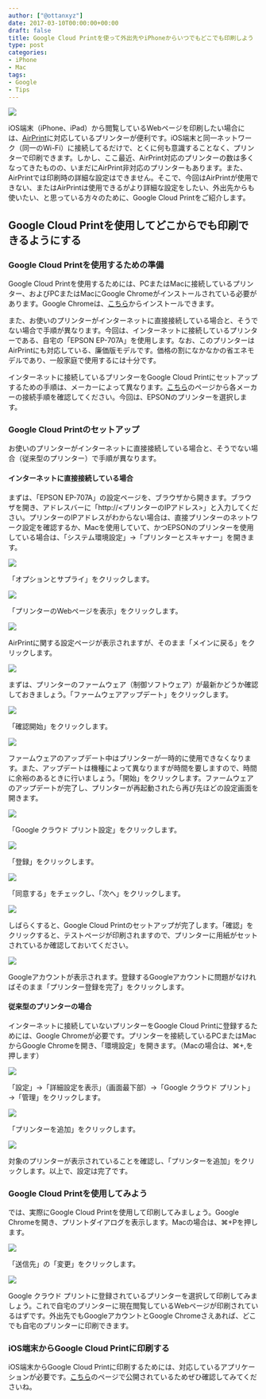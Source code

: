 ```yaml
---
author: ["@ottanxyz"]
date: 2017-03-10T00:00:00+00:00
draft: false
title: Google Cloud Printを使って外出先やiPhoneからいつでもどこでも印刷しよう
type: post
categories:
- iPhone
- Mac
tags:
- Google
- Tips
---
```


![](170310-58c240cde5066.jpg)






iOS端末（iPhone、iPad）から閲覧しているWebページを印刷したい場合には、[AirPrint](https://support.apple.com/ja-jp/HT201311)に対応しているプリンターが便利です。iOS端末と同一ネットワーク（同一のWi-Fi）に接続してるだけで、とくに何も意識することなく、プリンターで印刷できます。しかし、ここ最近、AirPrint対応のプリンターの数は多くなってきたものの、いまだにAirPrint非対応のプリンターもあります。また、AirPrintでは印刷時の詳細な設定はできません。そこで、今回はAirPrintが使用できない、またはAirPrintは使用できるがより詳細な設定をしたい、外出先からも使いたい、と思っている方々のために、Google Cloud Printをご紹介します。





## Google Cloud Printを使用してどこからでも印刷できるようにする





### Google Cloud Printを使用するための準備





Google Cloud Printを使用するためには、PCまたはMacに接続しているプリンター、およびPCまたはMacにGoogle Chromeがインストールされている必要があります。Google Chromeは、[こちら](https://www.google.co.jp/chrome/browser/desktop/)からインストールできます。





また、お使いのプリンターがインターネットに直接接続している場合と、そうでない場合で手順が異なります。今回は、インターネットに接続しているプリンターである、自宅の「EPSON EP-707A」を使用します。なお、このプリンターはAirPrintにも対応している、廉価版モデルです。価格の割になかなかの省エネモデルであり、一般家庭で使用するには十分です。






インターネットに接続しているプリンターをGoogle Cloud Printにセットアップするための手順は、メーカーによって異なります。[こちら](https://www.google.com/cloudprint/learn/printers.html#setup-hp#setup-kodak#info-kodakverite#setup-epson#setup-canon#setup-samsung#info-dell#info-develop#info-brother#info-ricoh#info-lantronix#info-oki#info-pantum#info-konica#info-lexmark#info-xerox#info-kyocera#info-prinkprima#info-ta)のページから各メーカーの接続手順を確認してください。今回は、EPSONのプリンターを選択します。





### Google Cloud Printのセットアップ





お使いのプリンターがインターネットに直接接続している場合と、そうでない場合（従来型のプリンター）で手順が異なります。





#### インターネットに直接接続している場合





まずは、「EPSON EP-707A」の設定ページを、ブラウザから開きます。ブラウザを開き、アドレスバーに「http://<プリンターのIPアドレス>」と入力してください。プリンターのIPアドレスがわからない場合は、直接プリンターのネットワーク設定を確認するか、Macを使用していて、かつEPSONのプリンターを使用している場合は、「システム環境設定」→「プリンターとスキャナー」を開きます。





![](170310-58c243a8bf346.png)






「オプションとサプライ」をクリックします。





![](170310-58c243b979ebf.png)






「プリンターのWebページを表示」をクリックします。





![](170310-58c2442ce9d98.png)






AirPrintに関する設定ページが表示されますが、そのまま「メインに戻る」をクリックします。





![](170310-58c2450165740.png)






まずは、プリンターのファームウェア（制御ソフトウェア）が最新かどうか確認しておきましょう。「ファームウェアアップデート」をクリックします。





![](170310-58c2453593064.png)






「確認開始」をクリックします。





![](170310-58c24545e6927.png)






ファームウェアのアップデート中はプリンターが一時的に使用できなくなります。また、アップデートは機種によって異なりますが時間を要しますので、時間に余裕のあるときに行いましょう。「開始」をクリックします。ファームウェアのアップデートが完了し、プリンターが再起動されたら再び先ほどの設定画面を開きます。





![](170310-58c2450165740.png)






「Google クラウド プリント設定」をクリックします。





![](170310-58c245b26b9dd.png)






「登録」をクリックします。





![](170310-58c245df11e96.png)






「同意する」をチェックし、「次へ」をクリックします。





![](170310-58c246161d8e7.png)






しばらくすると、Google Cloud Printのセットアップが完了します。「確認」をクリックすると、テストページが印刷されますので、プリンターに用紙がセットされているか確認しておいてください。





![](170310-58c2466fe1e14.png)






Googleアカウントが表示されます。登録するGoogleアカウントに問題がなければそのまま「プリンター登録を完了」をクリックします。





#### 従来型のプリンターの場合





インターネットに接続していないプリンターをGoogle Cloud Printに登録するためには、Google Chromeが必要です。プリンターを接続しているPCまたはMacからGoogle Chromeを開き、「環境設定」を開きます。（Macの場合は、⌘+,を押します）





![](170310-58c247f87b566.png)






「設定」→「詳細設定を表示」（画面最下部）→「Google クラウド プリント」→「管理」をクリックします。





![](170310-58c2481c7884e.png)






「プリンターを追加」をクリックします。





![](170310-58c2484f44ebb.png)






対象のプリンターが表示されていることを確認し、「プリンターを追加」をクリックします。以上で、設定は完了です。





### Google Cloud Printを使用してみよう





では、実際にGoogle Cloud Printを使用して印刷してみましょう。Google Chromeを開き、プリントダイアログを表示します。Macの場合は、⌘+Pを押します。





![](170310-58c248b248a4a.png)






「送信先」の「変更」をクリックします。





![](170310-58c249110aae5.png)






Google クラウド プリントに登録されているプリンターを選択して印刷してみましょう。これで自宅のプリンターに現在閲覧しているWebページが印刷されているはずです。外出先でもGoogleアカウントとGoogle Chromeさえあれば、どこでも自宅のプリンターに印刷できます。





### iOS端末からGoogle Cloud Printに印刷する





iOS端末からGoogle Cloud Printに印刷するためには、対応しているアプリケーションが必要です。[こちら](https://www.google.co.jp/intl/ja/cloudprint/learn/apps.html)のページで公開されているためぜひ確認してみてくださいね。
